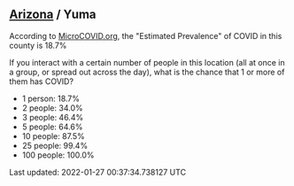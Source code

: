 
## [Arizona](/united-states/arizona) / Yuma

According to [MicroCOVID.org](http://microcovid.org),
the "Estimated Prevalence" of COVID in this county is 18.7%

If you interact with a certain number of people in this location
(all at once in a group, or spread out across the day), what is the chance that
1 or more of them has COVID?

- 1 person: 18.7%
- 2 people: 34.0%
- 3 people: 46.4%
- 5 people: 64.6%
- 10 people: 87.5%
- 25 people: 99.4%
- 100 people: 100.0%

Last updated: 2022-01-27 00:37:34.738127 UTC
